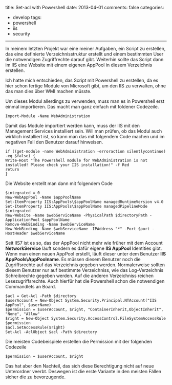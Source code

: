 title: Set-acl with Powershell
date: 2013-04-01
comments: false
categories:
- develop
tags:
- powershell
- iis
- security
---

In meinem letzten Projekt war eine meiner Aufgaben, ein Script zu erstellen, das eine definierte Verzeichnisstruktur erstellt und einem bestimmten User die notwendigen Zugriffrechte darauf gibt.
Weiterhin sollte das Script dann im IIS eine Website mit einem eigenen AppPool in diesem Verzeichnis erstellen.

Ich hatte mich entschieden, das Script mit Powershell zu erstellen, da es hier schon fertige Module von Microsoft gibt, um den IIS zu verwalten, ohne das man dies über WMI machen müsste.

Um dieses Modul allerdings zu verwenden, muss man es in Powershell erst einmal importieren. Das macht man ganz einfach mit foldener Codezeile.

```
Import-Module -Name WebAdministration
```

Damit das Module importiert werden kann, muss der IIS mit den Management Services installiert sein. Will man prüfen, ob das Modul auch wirklich installiert ist, so kann man das mit folgendem Code machen und im negativen Fall den Benutzer darauf hinweisen.

```
if ((get-module -name WebAdministration -erroraction silentlycontinue) -eq $false) {
Write-Host "The Powershell module for WebAdministration is not installed! Please check your IIS installation!" -f Red
return
}
```

Die Website erstellt man dann mit folgendem Code

```
$integrated = 0
New-WebAppPool -Name $appPoolName
Set-ItemProperty IIS:AppPools\$appPoolName managedRuntimeVersion v4.0
Set-ItemProperty IIS:AppPools\$appPoolName managedPipelineMode $integrated
New-Website -Name $webServiceName -PhysicalPath $directoryPath -ApplicationPool $appPoolName
Remove-WebBinding -Name $webServiceName
New-WebBinding -Name $webServiceName -IPAddress "*" -Port $port -HostHeader $webServiceName
```

Seit IIS7 ist es so, das der AppPool nicht mehr wie früher mit dem Account **NetworkService** läuft sondern es dafür eigene **IIS AppPool** Identities gibt. Wenn man einen neuen AppPool erstellt, läuft dieser unter dem Benutzer **IIS AppPools\AppPoolname**. Es müssen diesem Benutzer noch die Zugriffsrechte auf das Verzeichnis gegeben werden. Normalerweise sollten diesem Benutzer nur auf bestimmte Verzeichniss, wie das Log-Verzeichnis Schreibrechte gegeben werden. Auf die anderen Verzeichniss reichen Lesezugriffsrechte. Auch hierfür hat die Powershell schon die notwendigen Commandlets an Board.

```
$acl = Get-Acl -Path $directory
$userAccount = New-Object System.Security.Principal.NTAccount("IIS AppPool", $userName)
$permission = $userAccount, $right, "ContainerInherit,ObjectInherit", "None", "Allow"
$right = New-Object System.Security.AccessControl.FileSystemAccessRule $permission
$acl.SetAccessRule($right)
Set-Acl -AclObject $acl -Path $directory
```

Die meisten Codebeispiele erstellen die Permission mit der folgenden Codezeile

```
$permission = $userAccount, $right
```

Das hat aber den Nachteil, das sich diese Berechtigung nicht auf neue Unterordner veerbt. Deswegen ist die erste Variante in den meisten Fällen sicher die zu bevorzugende.

